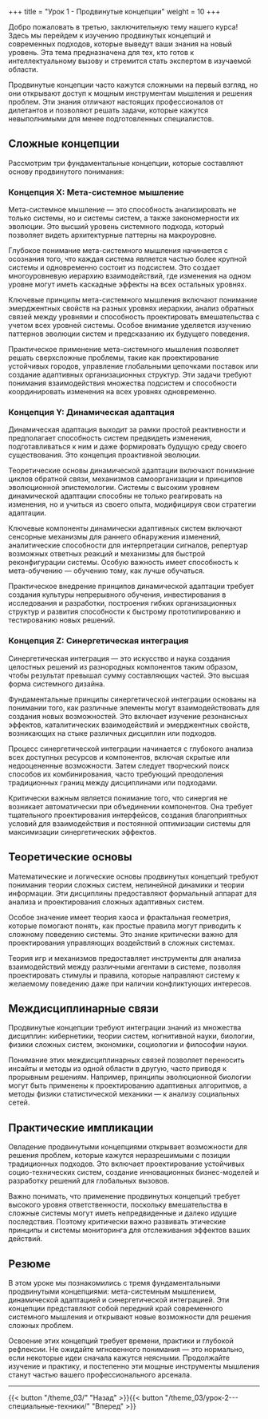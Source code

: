 +++
title = "Урок 1 - Продвинутые концепции"
weight = 10
+++

Добро пожаловать в третью, заключительную тему нашего курса! Здесь мы перейдем к изучению продвинутых концепций и современных подходов, которые выведут ваши знания на новый уровень. Эта тема предназначена для тех, кто готов к интеллектуальному вызову и стремится стать экспертом в изучаемой области.

Продвинутые концепции часто кажутся сложными на первый взгляд, но они открывают доступ к мощным инструментам мышления и решения проблем. Эти знания отличают настоящих профессионалов от дилетантов и позволяют решать задачи, которые кажутся невыполнимыми для менее подготовленных специалистов.

## Сложные концепции

Рассмотрим три фундаментальные концепции, которые составляют основу продвинутого понимания:

### Концепция X: Мета-системное мышление

Мета-системное мышление — это способность анализировать не только системы, но и системы систем, а также закономерности их эволюции. Это высший уровень системного подхода, который позволяет видеть архитектурные паттерны на макроуровне.

Глубокое понимание мета-системного мышления начинается с осознания того, что каждая система является частью более крупной системы и одновременно состоит из подсистем. Это создает многоуровневую иерархию взаимодействий, где изменения на одном уровне могут иметь каскадные эффекты на всех остальных уровнях.

Ключевые принципы мета-системного мышления включают понимание эмерджентных свойств на разных уровнях иерархии, анализ обратных связей между уровнями и способность проектировать вмешательства с учетом всех уровней системы. Особое внимание уделяется изучению паттернов эволюции систем и предсказанию их будущего поведения.

Практическое применение мета-системного мышления позволяет решать сверхсложные проблемы, такие как проектирование устойчивых городов, управление глобальными цепочками поставок или создание адаптивных организационных структур. Эти задачи требуют понимания взаимодействия множества подсистем и способности координировать изменения на всех уровнях одновременно.

### Концепция Y: Динамическая адаптация

Динамическая адаптация выходит за рамки простой реактивности и предполагает способность систем предвидеть изменения, подготавливаться к ним и даже формировать будущую среду своего существования. Это концепция проактивной эволюции.

Теоретические основы динамической адаптации включают понимание циклов обратной связи, механизмов самоорганизации и принципов эволюционной эпистемологии. Системы с высоким уровнем динамической адаптации способны не только реагировать на изменения, но и учиться из своего опыта, модифицируя свои стратегии адаптации.

Ключевые компоненты динамически адаптивных систем включают сенсорные механизмы для раннего обнаружения изменений, аналитические способности для интерпретации сигналов, репертуар возможных ответных реакций и механизмы для быстрой реконфигурации системы. Особую важность имеет способность к мета-обучению — обучению тому, как лучше обучаться.

Практическое внедрение принципов динамической адаптации требует создания культуры непрерывного обучения, инвестирования в исследования и разработки, построения гибких организационных структур и развития способности к быстрому прототипированию и тестированию новых решений.

### Концепция Z: Синергетическая интеграция

Синергетическая интеграция — это искусство и наука создания целостных решений из разнородных компонентов таким образом, чтобы результат превышал сумму составляющих частей. Это высшая форма системного дизайна.

Фундаментальные принципы синергетической интеграции основаны на понимании того, как различные элементы могут взаимодействовать для создания новых возможностей. Это включает изучение резонансных эффектов, каталитических взаимодействий и эмерджентных свойств, возникающих на стыке различных дисциплин или подходов.

Процесс синергетической интеграции начинается с глубокого анализа всех доступных ресурсов и компонентов, включая скрытые или недооцененные возможности. Затем следует творческий поиск способов их комбинирования, часто требующий преодоления традиционных границ между дисциплинами или подходами.

Критически важным является понимание того, что синергия не возникает автоматически при объединении компонентов. Она требует тщательного проектирования интерфейсов, создания благоприятных условий для взаимодействия и постоянной оптимизации системы для максимизации синергетических эффектов.

## Теоретические основы

Математические и логические основы продвинутых концепций требуют понимания теории сложных систем, нелинейной динамики и теории информации. Эти дисциплины предоставляют формальный аппарат для анализа и проектирования сложных адаптивных систем.

Особое значение имеет теория хаоса и фрактальная геометрия, которые помогают понять, как простые правила могут приводить к сложному поведению системы. Это знание критически важно для проектирования управляющих воздействий в сложных системах.

Теория игр и механизмов предоставляет инструменты для анализа взаимодействий между различными агентами в системе, позволяя проектировать стимулы и правила, которые направляют систему к желаемому поведению даже при наличии конфликтующих интересов.

## Междисциплинарные связи

Продвинутые концепции требуют интеграции знаний из множества дисциплин: кибернетики, теории систем, когнитивной науки, биологии, физики сложных систем, экономики, социологии и философии науки.

Понимание этих междисциплинарных связей позволяет переносить инсайты и методы из одной области в другую, часто приводя к прорывным решениям. Например, принципы эволюционной биологии могут быть применены к проектированию адаптивных алгоритмов, а методы физики статистической механики — к анализу социальных сетей.

## Практические импликации

Овладение продвинутыми концепциями открывает возможности для решения проблем, которые кажутся неразрешимыми с позиции традиционных подходов. Это включает проектирование устойчивых социо-технических систем, создание инновационных бизнес-моделей и разработку решений для глобальных вызовов.

Важно понимать, что применение продвинутых концепций требует высокого уровня ответственности, поскольку вмешательства в сложные системы могут иметь непредвиденные и далеко идущие последствия. Поэтому критически важно развивать этические принципы и системы мониторинга для отслеживания эффектов ваших действий.

## Резюме

В этом уроке мы познакомились с тремя фундаментальными продвинутыми концепциями: мета-системным мышлением, динамической адаптацией и синергетической интеграцией. Эти концепции представляют собой передний край современного системного мышления и открывают новые возможности для решения сложных проблем.

Освоение этих концепций требует времени, практики и глубокой рефлексии. Не ожидайте мгновенного понимания — это нормально, если некоторые идеи сначала кажутся неясными. Продолжайте изучение и практику, и постепенно эти мощные инструменты мышления станут частью вашего профессионального арсенала.

---

{{< button "/theme_03/" "Назад" >}}{{< button "/theme_03/урок-2---специальные-техники/" "Вперед" >}}